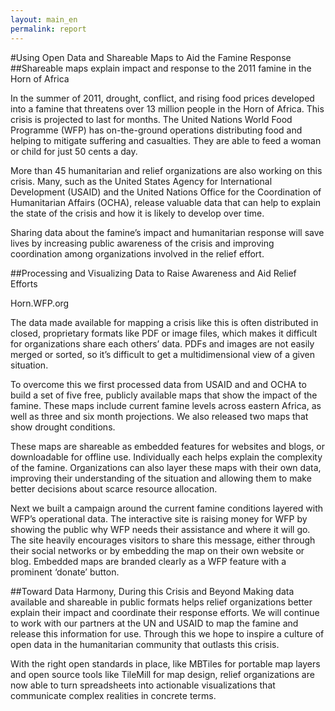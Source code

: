```yaml
---
layout: main_en
permalink: report
---
```


#Using Open Data and Shareable Maps to Aid the Famine Response
##Shareable maps explain impact and response to the 2011 famine in the Horn of Africa

In the summer of 2011, drought, conflict, and rising food prices developed into a famine that threatens over 13 million people in the Horn of Africa. This crisis is projected to last for months. The United Nations World Food Programme (WFP) has on-the-ground operations distributing food and helping to mitigate suffering and casualties. They are able to feed a woman or child for just 50 cents a day.

More than 45 humanitarian and relief organizations are also working on this crisis. Many, such as the United States Agency for International Development (USAID) and the United Nations Office for the Coordination of Humanitarian Affairs (OCHA), release valuable data that can help to explain the state of the crisis and how it is likely to develop over time.

Sharing data about the famine’s impact and humanitarian response will save lives by increasing public awareness of the crisis and improving coordination among organizations involved in the relief effort.

##Processing and Visualizing Data to Raise Awareness and Aid Relief Efforts

Horn.WFP.org

The data made available for mapping a crisis like this is often distributed in closed, proprietary formats like PDF or image files, which makes it difficult for organizations share each others’ data. PDFs and images are not easily merged or sorted, so it’s difficult to get a multidimensional view of a given situation.

To overcome this we first processed data from USAID and and OCHA to build a set of five free, publicly available maps that show the impact of the famine. These maps include current famine levels across eastern Africa, as well as three and six month projections. We also released two maps that show drought conditions.


These maps are shareable as embedded features for websites and blogs, or downloadable for offline use. Individually each helps explain the complexity of the famine. Organizations can also layer these maps with their own data, improving their understanding of the situation and allowing them to make better decisions about scarce resource allocation.

Next we built a campaign around the current famine conditions layered with WFP’s operational data. The interactive site is raising money for WFP by showing the public why WFP needs their assistance and where it will go. The site heavily encourages visitors to share this message, either through their social networks or by embedding the map on their own website or blog. Embedded maps are branded clearly as a WFP feature with a prominent ‘donate’ button.

##Toward Data Harmony, During this Crisis and Beyond
Making data available and shareable in public formats helps relief organizations better explain their impact and coordinate their response efforts. We will continue to work with our partners at the UN and USAID to map the famine and release this information for use. Through this we hope to inspire a culture of open data in the humanitarian community that outlasts this crisis.

With the right open standards in place, like MBTiles for portable map layers and open source tools like TileMill for map design, relief organizations are now able to turn spreadsheets into actionable visualizations that communicate complex realities in concrete terms.